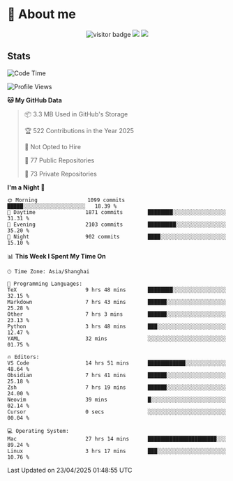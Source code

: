 <!-- ![](https://youpai.roccoshi.top/img/20200804214216.png) -->

# 🧐 About me
 
<p align="center">
<img src="https://visitor-badge.laobi.icu/badge?page_id=Lincest.Lincest&title=hits" alt="visitor badge"/>
<a href="mailto:imroccoshi@gmail.com"><img src="https://img.shields.io/badge/gmail-imroccoshi%40gmail.com-red"></a>
<a href="https://blog.roccoshi.top"><img src="https://img.shields.io/badge/blog-roccoshi-green"></a>
</p>

## Stats

<!--START_SECTION:waka-->
![Code Time](http://img.shields.io/badge/Code%20Time-2%2C470%20hrs%2048%20mins-blue)

![Profile Views](http://img.shields.io/badge/Profile%20Views-0-blue)

**🐱 My GitHub Data** 

> 📦 3.3 MB Used in GitHub's Storage 
 > 
> 🏆 522 Contributions in the Year 2025
 > 
> 🚫 Not Opted to Hire
 > 
> 📜 77 Public Repositories 
 > 
> 🔑 73 Private Repositories 
 > 
**I'm a Night 🦉** 

```text
🌞 Morning                1099 commits        █████░░░░░░░░░░░░░░░░░░░░   18.39 % 
🌆 Daytime                1871 commits        ████████░░░░░░░░░░░░░░░░░   31.31 % 
🌃 Evening                2103 commits        █████████░░░░░░░░░░░░░░░░   35.20 % 
🌙 Night                  902 commits         ████░░░░░░░░░░░░░░░░░░░░░   15.10 % 
```


📊 **This Week I Spent My Time On** 

```text
🕑︎ Time Zone: Asia/Shanghai

💬 Programming Languages: 
TeX                      9 hrs 48 mins       ████████░░░░░░░░░░░░░░░░░   32.15 % 
Markdown                 7 hrs 43 mins       ██████░░░░░░░░░░░░░░░░░░░   25.28 % 
Other                    7 hrs 3 mins        ██████░░░░░░░░░░░░░░░░░░░   23.13 % 
Python                   3 hrs 48 mins       ███░░░░░░░░░░░░░░░░░░░░░░   12.47 % 
YAML                     32 mins             ░░░░░░░░░░░░░░░░░░░░░░░░░   01.75 % 

🔥 Editors: 
VS Code                  14 hrs 51 mins      ████████████░░░░░░░░░░░░░   48.64 % 
Obsidian                 7 hrs 41 mins       ██████░░░░░░░░░░░░░░░░░░░   25.18 % 
Zsh                      7 hrs 19 mins       ██████░░░░░░░░░░░░░░░░░░░   24.00 % 
Neovim                   39 mins             █░░░░░░░░░░░░░░░░░░░░░░░░   02.14 % 
Cursor                   0 secs              ░░░░░░░░░░░░░░░░░░░░░░░░░   00.04 % 

💻 Operating System: 
Mac                      27 hrs 14 mins      ██████████████████████░░░   89.24 % 
Linux                    3 hrs 17 mins       ███░░░░░░░░░░░░░░░░░░░░░░   10.76 % 
```


 Last Updated on 23/04/2025 01:48:55 UTC
<!--END_SECTION:waka-->


